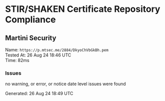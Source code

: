 # STIR/SHAKEN Certificate Repository Compliance

## Martini Security

Name: `https://p.mtsec.me/2884/DkyoChVbGkBh.pem`\
Tested At: 26 Aug 24 18:46 UTC\
Time: 82ms

### Issues

no warning, or error, or notice date level issues were found

Generated: 26 Aug 24 18:49 UTC